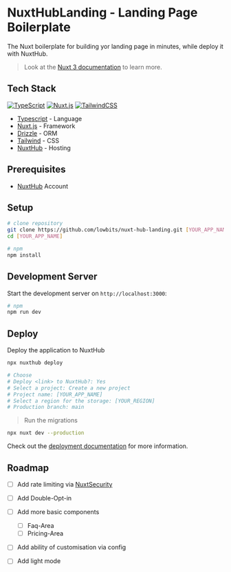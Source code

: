 # NuxtHubLanding - Landing Page Boilerplate
The Nuxt boilerplate for building yor landing page in minutes, while deploy it with NuxtHub.

> Look at the [Nuxt 3 documentation](https://nuxt.com/docs/getting-started/introduction) to learn more.

## Tech Stack
[![TypeScript](https://img.shields.io/badge/TypeScript-3178C6?logo=typescript&logoColor=fff)](https://www.typescriptlang.org/)
[![Nuxt.js](https://img.shields.io/badge/Nuxt.js-002E3B?logo=nuxtdotjs&logoColor=#00DC82)](https://www.nuxt.com/)
[![TailwindCSS](https://img.shields.io/badge/tailwindcss-0F172A?&logo=tailwindcss)](https://tailwindcss.com/)

- [Typescript](https://www.typescriptlang.org/) - Language
- [Nuxt.js](https://www.nuxt.com/) - Framework
- [Drizzle](https://orm.drizzle.team/)  - ORM
- [Tailwind](https://tailwindcss.com/) - CSS
- [NuxtHub](https://hub.nuxt.com) - Hosting

## Prerequisites
- [NuxtHub](https://hub.nuxt.com/) Account

## Setup

```bash
# clone repository
git clone https://github.com/lowbits/nuxt-hub-landing.git [YOUR_APP_NAME]
cd [YOUR_APP_NAME]

# npm
npm install
```

## Development Server

Start the development server on `http://localhost:3000`:

```bash
# npm
npm run dev
```

## Deploy

Deploy the application to NuxtHub

```bash
npx nuxthub deploy

# Choose
# Deploy <link> to NuxtHub?: Yes
# Select a project: Create a new project
# Project name: [YOUR_APP_NAME]
# Select a region for the storage: [YOUR_REGION]
# Production branch: main
```

> Run the migrations

```bash
npx nuxt dev --production
```

Check out the [deployment documentation](https://hub.nuxt.com/docs/getting-started/deploy) for more information.


## Roadmap
- [ ] Add rate limiting via [NuxtSecurity](https://nuxt-security.vercel.app/documentation/middleware/rate-limiter)
- [ ] Add Double-Opt-in
- [ ] Add more basic components
  - [ ] Faq-Area
  - [ ] Pricing-Area
- [ ] Add ability of customisation via config
- [ ] Add light mode


